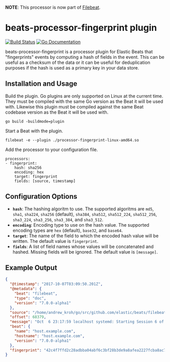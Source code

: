 **NOTE**: This processor is now part of [Filebeat](https://www.elastic.co/guide/en/beats/filebeat/current/fingerprint.html).

# beats-processor-fingerprint plugin

[![Build Status](http://img.shields.io/travis/andrewkroh/beats-processor-fingerprint.svg?style=flat-square)][travis]
[![Go Documentation](http://img.shields.io/badge/go-documentation-blue.svg?style=flat-square)][godocs]

[travis]: http://travis-ci.org/andrewkroh/beats-processor-fingerprint
[godocs]: http://godoc.org/github.com/andrewkroh/beats-processor-fingerprint
[releases]: https://github.com/andrewkroh/beats-processor-fingerprint/releases

beats-processor-fingerprint is a processor plugin for Elastic Beats that "fingerprints"
events by computing a hash of fields in the event. This can be useful as a checksum of the
data or it can be useful for deduplication purposes if the hash is used as a primary
key in your data store.

## Installation and Usage

Build the plugin. Go plugins are only supported on Linux at the current time. They must be
compiled with the same Go version as the Beat it will be used with. Likewise this plugin
must be compiled against the same Beat codebase version as the Beat it will be used
with.

```
go build -buildmode=plugin
```

Start a Beat with the plugin.

```
filebeat -e --plugin ./processor-fingerprint-linux-amd64.so
```

Add the processor to your configuration file.

```
processors:
- fingerprint:
    hash: sha256
    encoding: hex
    target: fingerprint
    fields: [source, timestamp]
```

## Configuration Options

- **`hash`**: The hashing algoritm to use. The supported algoritms are `md5`, `sha1`,
  `sha224`, `sha256` (default), `sha384`, `sha512`, `sha512_224`, `sha512_256`,
  `sha3_224`, `sha3_256`, `sha3_384`, and `sha3_512`.
- **`encoding`**: Encoding type to use on the hash value. The supported encoding types
  are `hex` (default), `base32`, and `base64`.
- **`target`**: The name of the field to which the encoded hash value will be written.
  The default value is `fingerprint`.
- **`fields`**: A list of field names whose values will be concatenated and hashed.
  Missing fields will be ignored. The default value is `[message]`.

## Example Output

```json
{
  "@timestamp": "2017-10-07T03:09:50.201Z",
  "@metadata": {
    "beat": "filebeat",
    "type": "doc",
    "version": "7.0.0-alpha1"
  },
  "source": "/home/andrew_kroh/go/src/github.com/elastic/beats/filebeat/messages",
  "offset": 68379,
  "message": "Oct  6 23:17:59 localhost systemd: Starting Session 6 of user andrew_kroh.",
  "beat": {
    "name": "host.example.com",
    "hostname": "host.example.com",
    "version": "7.0.0-alpha1"
  },
  "fingerprint": "42c4f7ffd2c28adbba04abf6c3bf28b3de9a8afea2227fcba8ac73d595a4209e"
}
```

